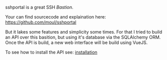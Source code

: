 sshportal is a great SSH *Bastion*.

Your can find sourcecode and explaination here: https://github.com/moul/sshportal

But it lakes some features and simplicity some times.
For that I tried to build an API over this basition, but using it's database via the SQLAlchemy ORM.
Once the API is build, a new web interface will be build using VueJS.

To see how to install the API see: [installation](INSTALL.md)
